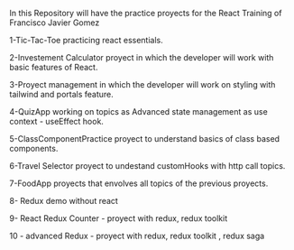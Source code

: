 In this Repository will have the practice proyects for the React Training of Francisco Javier Gomez

1-Tic-Tac-Toe practicing react essentials.

2-Investement Calculator proyect in which the developer will work with basic features of React.

3-Proyect management in which the developer will work on styling with tailwind and portals feature.

4-QuizApp working on topics as Advanced state management as use context - useEffect hook.

5-ClassComponentPractice proyect to understand basics of class based components.

6-Travel Selector proyect to undestand customHooks with http call topics.

7-FoodApp proyects that envolves all topics of the previous proyects.

8- Redux demo without react

9- React Redux Counter - proyect with redux, redux toolkit

10 - advanced Redux - proyect with redux, redux toolkit , redux saga

